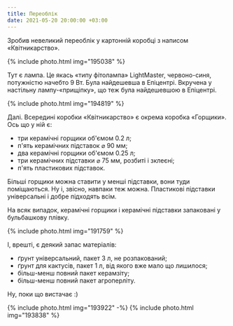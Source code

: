 ```yaml
---
title: Переоблік
date: 2021-05-20 20:00:00 +03:00
---
```


Зробив невеликий переоблік у картонній коробці з написом «Квітникарство».

{% include photo.html img="195038" %}

Тут є лампа. Це якась «типу фітолампа» LightMaster, червоно-синя, потужністю начебто 9 Вт. Була найдешевша в Епіцентрі. Вкручена у настільну лампу-«прищіпку», що теж була найдешевшою в Епіцентрі.

{% include photo.html img="194819" %}

Далі. Всередині коробки «Квітникарство» є окрема коробка «Горщики». Ось що у ній є:

- три керамічні горщики об'ємом 0.2 л;
- п'ять керамічних підставок ⌀ 90 мм;
- два керамічні горщики об'ємом 0.25 л;
- три керамічних підставки ⌀ 75 мм, розбиті і зклеєні;
- п'ять пластикових підставок.

Більші горщики можна ставити у менші підставки, вони туди поміщаються. Ну і, звісно, навпаки теж можна. Пластикові підставки універсальні і добре підходять всім.

На всяк випадок, керамічні горщики і керамічні підставки запаковані у бульбашкову плівку.

{% include photo.html img="191759" %}

І, врешті, є деякий запас матеріалів:

- ґрунт універсальний, пакет 3 л, не розпакований;
- ґрунт для кактусів, пакет 1 л, від якого вже мало що лишилося;
- більш-менш повний пакет керамзіту;
- більш-менш повний пакет агроперліту.

Ну, поки що вистачає :)

{% include photo.html img="193922" -%}
{% include photo.html img="193838" %}
